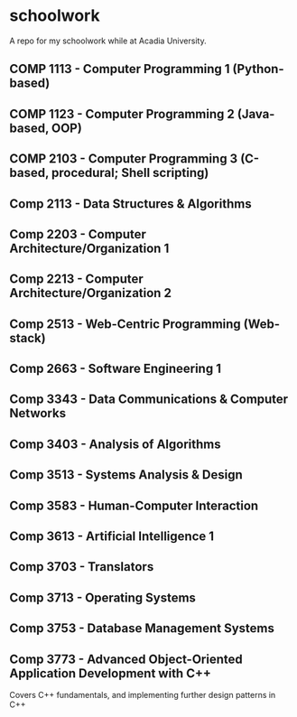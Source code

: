 # schoolwork
A repo for my schoolwork while at Acadia University.

## COMP 1113 - Computer Programming 1 (Python-based)

## COMP 1123 - Computer Programming 2 (Java-based, OOP)

## COMP 2103 - Computer Programming 3 (C-based, procedural; Shell scripting)

## Comp 2113 - Data Structures & Algorithms

## Comp 2203 - Computer Architecture/Organization 1

## Comp 2213 - Computer Architecture/Organization 2

## Comp 2513 - Web-Centric Programming (Web-stack)

## Comp 2663 - Software Engineering 1

## Comp 3343 - Data Communications & Computer Networks

## Comp 3403 - Analysis of Algorithms

## Comp 3513 - Systems Analysis & Design

## Comp 3583 - Human-Computer Interaction

## Comp 3613 - Artificial Intelligence 1

## Comp 3703 - Translators

## Comp 3713 - Operating Systems

## Comp 3753 - Database Management Systems

## Comp 3773 - Advanced Object-Oriented Application Development with C++
Covers C++ fundamentals, and implementing further design patterns in C++
